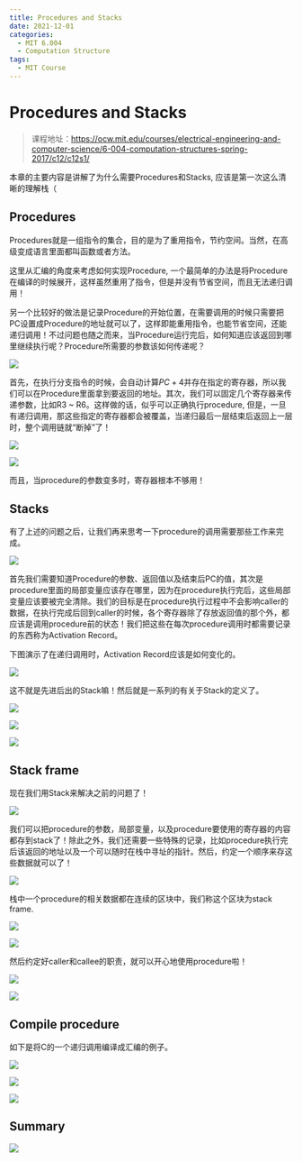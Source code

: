 ```yaml
---
title: Procedures and Stacks
date: 2021-12-01
categories:
  - MIT 6.004
  - Computation Structure
tags:
  - MIT Course
---
```


# Procedures and Stacks

> 课程地址：https://ocw.mit.edu/courses/electrical-engineering-and-computer-science/6-004-computation-structures-spring-2017/c12/c12s1/

本章的主要内容是讲解了为什么需要Procedures和Stacks, 应该是第一次这么清晰的理解栈（

## Procedures

Procedures就是一组指令的集合，目的是为了重用指令，节约空间。当然，在高级变成语言里面都叫函数或者方法。

这里从汇编的角度来考虑如何实现Procedure, 一个最简单的办法是将Procedure在编译的时候展开，这样虽然重用了指令，但是并没有节省空间，而且无法递归调用！

另一个比较好的做法是记录Procedure的开始位置，在需要调用的时候只需要把PC设置成Procedure的地址就可以了，这样即能重用指令，也能节省空间，还能递归调用！不过问题也随之而来，当Procedure运行完后，如何知道应该返回到哪里继续执行呢？Procedure所需要的参数该如何传递呢？

![](/posts/computation-structure/implementing-procedures.png)

首先，在执行分支指令的时候，会自动计算$PC + 4$并存在指定的寄存器，所以我们可以在Procedure里面拿到要返回的地址。其次，我们可以固定几个寄存器来传递参数，比如R3 ~ R6。这样做的话，似乎可以正确执行procedure, 但是，一旦有递归调用，那这些指定的寄存器都会被覆盖，当递归最后一层结束后返回上一层时，整个调用链就“断掉”了！

![](/posts/computation-structure/procedure-calling-concention.png)

![](/posts/computation-structure/procedure-linkage-first-try.png)

而且，当procedure的参数变多时，寄存器根本不够用！

## Stacks

有了上述的问题之后，让我们再来思考一下procedure的调用需要那些工作来完成。

![](/posts/computation-structure/procedure-storage-needs.png)

首先我们需要知道Procedure的参数、返回值以及结束后PC的值，其次是procedure里面的局部变量应该存在哪里，因为在procedure执行完后，这些局部变量应该要被完全清除。我们的目标是在procedure执行过程中不会影响caller的数据，在执行完成后回到caller的时候，各个寄存器除了存放返回值的那个外，都应该是调用procedure前的状态！我们把这些在每次procedure调用时都需要记录的东西称为Activation Record。

下图演示了在递归调用时，Activation Record应该是如何变化的。

![](/posts/computation-structure/activation-record.png)

这不就是先进后出的Stack嘛！然后就是一系列的有关于Stack的定义了。

![](/posts/computation-structure/we-need-a-stack.png)

![](/posts/computation-structure/stack-implementation.png)

![](/posts/computation-structure/stack-management-macros.png)

## Stack frame

现在我们用Stack来解决之前的问题了！

![](/posts/computation-structure/solving-procedure-linkage-problems.png)

我们可以把procedure的参数，局部变量，以及procedure要使用的寄存器的内容都存到stack了！除此之外，我们还需要一些特殊的记录，比如procedure执行完后该返回的地址以及一个可以随时在栈中寻址的指针。然后，约定一个顺序来存这些数据就可以了！

![](/posts/computation-structure/stack-frame-as-activation-record.png)

栈中一个procedure的相关数据都在连续的区块中，我们称这个区块为stack frame.

![](/posts/computation-structure/stack-frame-details.png)

![](/posts/computation-structure/arguments-order-and-bp-usage.png)

然后约定好caller和callee的职责，就可以开心地使用procedure啦！

![](/posts/computation-structure/procedure-linkage-contract.png)

![](/posts/computation-structure/procedure-linkage-template.png)

## Compile procedure

如下是将C的一个递归调用编译成汇编的例子。

![](/posts/computation-structure/procedure-factorial.png)

![](/posts/computation-structure/recursion.png)

![](/posts/computation-structure/stack-detective.png)

## Summary

![](/posts/computation-structure/procedure-stack-summary.png)
